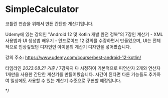 # SimpleCalculator
코틀린 연습을 위해서 만든 간단한 계산기입니다.

Udemy에 있는 강의인 
"Android 12 및 Kotlin 개발 완전 정복"의 7강인 계산기 - XML 사용법과 UI 생성법 배우기 - 안드로이드 12
강의를 수강하면서 만들었으며, UI는 전체적으로 인상깊었던 디자인인 아이폰의 계산기 디자인을 넣어봤습니다.

강의 주소: https://www.udemy.com/course/best-android-12-kotlin/

타임라인
*2023.08.21 기준
/*
7강까지 다 시청하여 기본적으로 피연산자 2개와 연산자 1개만을 사용한 간단한 계산기를 만들어봤습니다.
시간이 된다면 다른 기능들도 추가하여 일상에도 사용할 수 있는 계산기 수준으로 구현할 예정입니다.

*/
